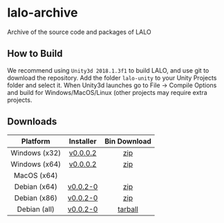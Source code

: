 # lalo-archive
Archive of the source code and packages of LALO

## How to Build

We recommend using `Unity3d 2018.1.3f1` to build LALO, and use git to download the repository. Add the folder `lalo-unity` to your Unity Projects folder and select it. When Unity3d launches go to File -> Compile Options and build for Windows/MacOS/Linux (other projects may require extra projects.

## Downloads

| Platform | Installer | Bin Download |
| :---: | :---: | :---: |
| Windows (x32) | [v0.0.0.2](https://github.com/sparrdrem/lalo-archive/releases/download/v0.0.0.2-prealpha/lalo-eda_v0.0.0.2_win32_setup.exe) | [zip](https://github.com/sparrdrem/lalo-archive/releases/download/v0.0.0.2-prealpha/lalo-eda_v0.0.0.2_win32_bin.zip) |
| Windows (x64) | [v0.0.0.2](https://github.com/sparrdrem/lalo-archive/releases/download/v0.0.0.2-prealpha/lalo-eda_v0.0.0.2_win64_setup.exe) | [zip](https://github.com/sparrdrem/lalo-archive/releases/download/v0.0.0.2-prealpha/lalo-eda_v0.0.0.2_win64_bin.zip) |
| MacOS (x64) |  |  |
| Debian (x64) | [v0.0.2-0](https://github.com/sparrdrem/lalo-archive/releases/download/v0.0.0.2-prealpha/lalo-eda_0.0.2-0_unix64_setup.deb) | [zip](https://github.com/sparrdrem/lalo-archive/releases/download/v0.0.0.2-prealpha/lalo-eda_v0.0.0.2_unix64_bin.zip) |
| Debian (x86) | [v0.0.2-0](https://github.com/sparrdrem/lalo-archive/releases/download/v0.0.0.2-prealpha/lalo-eda_0.0.2-0_unix32_setup.deb) | [zip](https://github.com/sparrdrem/lalo-archive/releases/download/v0.0.0.2-prealpha/lalo-eda_v0.0.0.2_unix32_bin.zip) |
| Debian (all) | [v0.0.2-0](https://github.com/sparrdrem/lalo-archive/releases/download/v0.0.0.2-prealpha/lalo-eda_0.0.2-0_all.deb) | [tarball](https://github.com/sparrdrem/lalo-archive/releases/download/v0.0.0.2-prealpha/lalo-eda_0.0.2.orig.tar.xz) |

